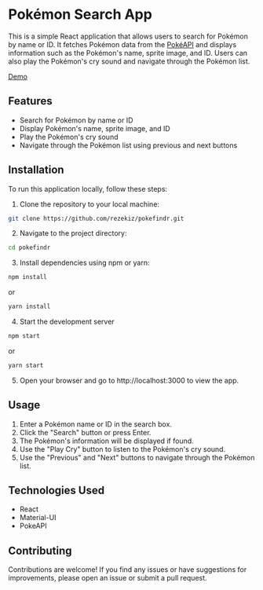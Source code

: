 # Pokémon Search App

This is a simple React application that allows users to search for Pokémon by name or ID. It fetches Pokémon data from the [PokéAPI](https://pokeapi.co/) and displays information such as the Pokémon's name, sprite image, and ID. Users can also play the Pokémon's cry sound and navigate through the Pokémon list.

[Demo](rezekiz.github.io/pokefindr)

## Features

- Search for Pokémon by name or ID
- Display Pokémon's name, sprite image, and ID
- Play the Pokémon's cry sound
- Navigate through the Pokémon list using previous and next buttons

## Installation

To run this application locally, follow these steps:

1. Clone the repository to your local machine:

```bash
git clone https://github.com/rezekiz/pokefindr.git
```

2. Navigate to the project directory:

```bash
cd pokefindr
```

3. Install dependencies using npm or yarn:

```bash
npm install
```

or

```bash
yarn install
```

4. Start the development server

```bash
npm start
```

or

```bash
yarn start
```

5. Open your browser and go to http://localhost:3000 to view the app.

   
## Usage

1. Enter a Pokémon name or ID in the search box.
2. Click the "Search" button or press Enter.
3. The Pokémon's information will be displayed if found.
4. Use the "Play Cry" button to listen to the Pokémon's cry sound.
5. Use the "Previous" and "Next" buttons to navigate through the Pokémon list.

## Technologies Used

- React
- Material-UI
- PokeAPI

## Contributing

Contributions are welcome! If you find any issues or have suggestions for improvements, please open an issue or submit a pull request.


